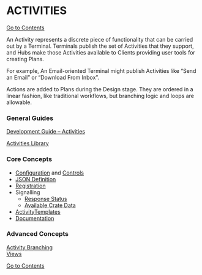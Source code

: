 # ACTIVITIES

[Go to Contents](https://github.com/Fr8org/Fr8Core/blob/master/Docs/Home.md)  

An Activity represents a discrete piece of functionality that can be carried out by a Terminal.  Terminals publish the set of Activities that they support, and Hubs make those Activities available to Clients providing user tools for creating Plans.

For example, An Email-oriented Terminal might publish Activities like “Send an Email” or “Download From Inbox”.

Actions are added to Plans during the Design stage. They are ordered in a linear fashion, like traditional workflows, but branching logic and loops are allowable.

### General Guides

[Development Guide – Activities](https://github.com/Fr8org/Fr8Core.NET/blob/master/ForDevelopers/DevelopmentGuides/ActivityDevelopmentGuide.md)

[Activities Library](https://github.com/Fr8org/Fr8Core.NET/blob/master/ForDevelopers/ActivitiesLibrary.md)

### Core Concepts

* [Configuration](https://github.com/Fr8org/Fr8Core.NET/blob/master/ForDevelopers/OperatingConcepts/ActivityConfiguration.md) and [Controls](https://github.com/Fr8org/Fr8Core.NET/blob/master/ForDevelopers/DevelopmentGuides/ConfigurationControls.md)    
* [JSON Definition](https://github.com/Fr8org/Fr8Core.NET/blob/master/ForDevelopers/ActivityJSONDefinition.md)
* [Registration](https://github.com/Fr8org/Fr8Core.NET/blob/master/ForDevelopers/ActivitiesRegistration.md)
* Signalling
    * [Response Status](https://github.com/Fr8org/Fr8Core.NET/blob/master/ForDevelopers/ActivitiesCommunication.md)
    * [Available Crate Data](https://github.com/Fr8org/Fr8Core.NET/blob/master/ForDevelopers/CrateSignalling.md)
* [ActivityTemplates](https://github.com/Fr8org/Fr8Core.NET/blob/master/ForDevelopers/Objects/ActivityTemplates.md)
* [Documentation](https://github.com/Fr8org/Fr8Core.NET/blob/master/ForDevelopers/ActivityDevelopmentBuildingDocumentation.md)

### Advanced Concepts

[Activity Branching](https://github.com/Fr8org/Fr8Core.NET/blob/master/ForDevelopers/Branching.md)   
[Views](https://github.com/Fr8org/Fr8Core.NET/blob/master/ForDevelopers/ActivitiesViews.md)

[Go to Contents](https://github.com/Fr8org/Fr8Core/blob/master/Docs/Home.md)  
